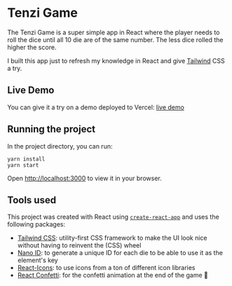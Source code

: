 # Tenzi Game

The Tenzi Game is a super simple app in React where the player needs to roll the dice until all 10 die are of the same number. The less dice rolled the higher the score.

I built this app just to refresh my knowledge in React and give [Tailwind](https://tailwindcss.com) CSS a try.

## Live Demo

You can give it a try on a demo deployed to Vercel: [live demo](https://tenzies-game-teal.vercel.app/)

## Running the project

In the project directory, you can run:

```
yarn install
yarn start
```

Open [http://localhost:3000](http://localhost:3000) to view it in your browser.

## Tools used

This project was created with React using [`create-react-app`](https://create-react-app.dev) and uses the following packages:

- [Tailwind CSS](https://tailwindcss.com): utility-first CSS framework to make the UI look nice without having to reinvent the (CSS) wheel
- [Nano ID](https://github.com/ai/nanoid): to generate a unique ID for each die to be able to use it as the element's key
- [React-Icons](https://react-icons.github.io/react-icons/): to use icons from a ton of different icon libraries
- [React Confetti](): for the confetti animation at the end of the game 🎉

